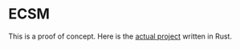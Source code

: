 # ECSM

This is a proof of concept. Here is the [actual project](https://github.com/9elt/Ecsm) written in Rust.
